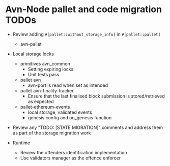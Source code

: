 # Avn-Node pallet and code migration TODOs

- Review adding `#[pallet::without_storage_info]` in `#[pallet::pallet]`
    - avn-pallet
- Local storage locks
    - primitives avn_common
        - Setting expiring locks
        - Unit tests pass
    - pallet avn
        - avn-port is read when set as intended
    - pallet avn-finality-tracker
        - Ensure that the last finalised block submission is stored/retrieved as expected
    - pallet-ethereum-events
        - local storage, validated events
        - genesis config and on_genesis function
- Review any "TODO: [STATE MIGRATION]" comments and address them as part of the storage migration work

- Runtime
    - Review the offenders identification implementation
    - Use validators manager as the offence enforcer